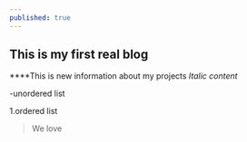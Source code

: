 ```yaml
---
published: true
---
```

## This is my first real blog
****This is new information about my projects
_Italic content_

-unordered list

1.ordered list
>We love

